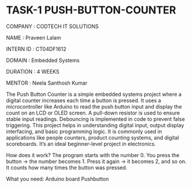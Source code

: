 # TASK-1 PUSH-BUTTON-COUNTER

COMPANY : CODTECH IT SOLUTIONS

NAME :   Praveen Lalam

INTERN ID : CT04DF1612

DOMAIN : Embedded Systems

DURATION : 4 WEEKS

MENTOR : Neela Santhosh Kumar

The Push Button Counter is a simple embedded systems project where a digital counter increases each time a button is pressed. It uses a microcontroller like Arduino to read the push button input and display the count on an LCD or OLED screen. A pull-down resistor is used to ensure stable input readings. Debouncing is implemented in code to prevent false triggering. This project helps in understanding digital input, output display interfacing, and basic programming logic. It is commonly used in applications like people counters, product counting systems, and digital scoreboards. It’s an ideal beginner-level project in electronics.

   How does it work?
  The program starts with the number 0.
  You press the button → the number becomes 1.
  Press it again → it becomes 2, and so on.
 It counts how many times the button was pressed.
 
What you need:
 Arduino board
 Pushbutton



